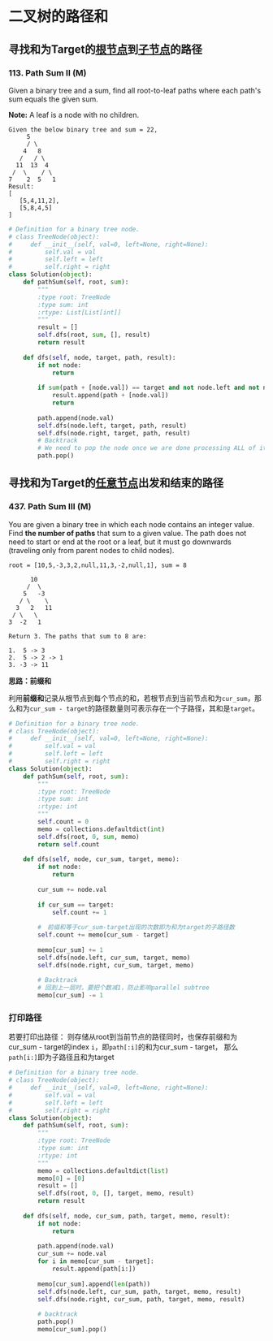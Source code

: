 # 二叉树的路径和



## 寻找和为Target的<u>根节点</u>到<u>子节点</u>的路径

### 113. Path Sum II (M)

Given a binary tree and a sum, find all root-to-leaf paths where each path's sum equals the given sum.

**Note:** A leaf is a node with no children.

```
Given the below binary tree and sum = 22,
     5
     / \
    4   8
   /   / \
  11  13  4
 /  \    / \
7    2  5   1
Result:
[
   [5,4,11,2],
   [5,8,4,5]
]
```

```python
# Definition for a binary tree node.
# class TreeNode(object):
#     def __init__(self, val=0, left=None, right=None):
#         self.val = val
#         self.left = left
#         self.right = right
class Solution(object):
    def pathSum(self, root, sum):
        """
        :type root: TreeNode
        :type sum: int
        :rtype: List[List[int]]
        """
        result = []
        self.dfs(root, sum, [], result)
        return result
    
    def dfs(self, node, target, path, result):
        if not node:
            return
        
        if sum(path + [node.val]) == target and not node.left and not node.right:
            result.append(path + [node.val])
            return
        
        path.append(node.val)
        self.dfs(node.left, target, path, result)
        self.dfs(node.right, target, path, result)
        # Backtrack
        # We need to pop the node once we are done processing ALL of it's subtrees.
        path.pop()
```



## 寻找和为Target的<u>任意节点</u>出发和结束的路径

### 437. Path Sum III (M)

You are given a binary tree in which each node contains an integer value. Find **the number of paths** that sum to a given value. The path does not need to start or end at the root or a leaf, but it must go downwards (traveling only from parent nodes to child nodes).

```
root = [10,5,-3,3,2,null,11,3,-2,null,1], sum = 8

      10
     /  \
    5   -3
   / \    \
  3   2   11
 / \   \
3  -2   1

Return 3. The paths that sum to 8 are:

1.  5 -> 3
2.  5 -> 2 -> 1
3. -3 -> 11
```

**思路：前缀和**

利用**前缀和**记录从根节点到每个节点的和，若根节点到当前节点和为`cur_sum`，那么和为`cur_sum - target`的路径数量则可表示存在一个子路径，其和是`target`。

```python
# Definition for a binary tree node.
# class TreeNode(object):
#     def __init__(self, val=0, left=None, right=None):
#         self.val = val
#         self.left = left
#         self.right = right
class Solution(object):
    def pathSum(self, root, sum):
        """
        :type root: TreeNode
        :type sum: int
        :rtype: int
        """
        self.count = 0
        memo = collections.defaultdict(int)
        self.dfs(root, 0, sum, memo)
        return self.count
    
    def dfs(self, node, cur_sum, target, memo):
        if not node:
            return
        
        cur_sum += node.val
        
        if cur_sum == target:
            self.count += 1
            
        #　前缀和等于cur_sum-target出现的次数即为和为target的子路径数
        self.count += memo[cur_sum - target]
        
        memo[cur_sum] += 1
        self.dfs(node.left, cur_sum, target, memo)
        self.dfs(node.right, cur_sum, target, memo)
        
        # Backtrack
        # 回到上一层时，要把个数减1，防止影响parallel subtree
        memo[cur_sum] -= 1
```

### 打印路径

若要打印出路径： 则存储从root到当前节点的路径同时，也保存前缀和为cur_sum - target的index `i`，即`path[:i]`的和为cur_sum - target， 那么`path[i:]`即为子路径且和为target

```python
# Definition for a binary tree node.
# class TreeNode(object):
#     def __init__(self, val=0, left=None, right=None):
#         self.val = val
#         self.left = left
#         self.right = right
class Solution(object):
    def pathSum(self, root, sum):
        """
        :type root: TreeNode
        :type sum: int
        :rtype: int
        """
        memo = collections.defaultdict(list)
        memo[0] = [0]
        result = []
        self.dfs(root, 0, [], target, memo, result)
        return result
        
    def dfs(self, node, cur_sum, path, target, memo, result):
        if not node:
            return
        
        path.append(node.val)
        cur_sum += node.val
        for i in memo[cur_sum - target]:
            result.append(path[i:])
        
        memo[cur_sum].append(len(path))
        self.dfs(node.left, cur_sum, path, target, memo, result)
        self.dfs(node.right, cur_sum, path, target, memo, result)
        
        # backtrack
        path.pop()
        memo[cur_sum].pop()
```


